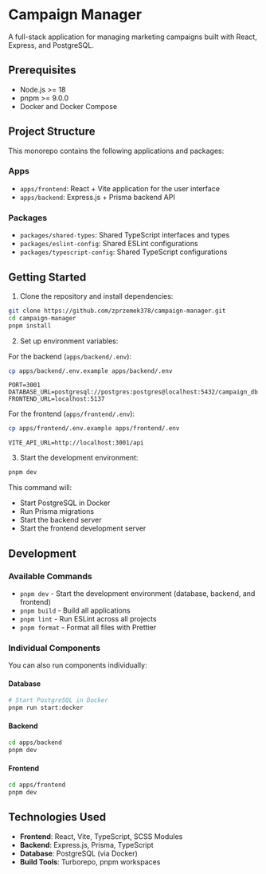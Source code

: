# Campaign Manager

A full-stack application for managing marketing campaigns built with React, Express, and PostgreSQL.

## Prerequisites

- Node.js >= 18
- pnpm >= 9.0.0
- Docker and Docker Compose

## Project Structure

This monorepo contains the following applications and packages:

### Apps

- `apps/frontend`: React + Vite application for the user interface
- `apps/backend`: Express.js + Prisma backend API

### Packages

- `packages/shared-types`: Shared TypeScript interfaces and types
- `packages/eslint-config`: Shared ESLint configurations
- `packages/typescript-config`: Shared TypeScript configurations

## Getting Started

1. Clone the repository and install dependencies:

```bash
git clone https://github.com/zprzemek378/campaign-manager.git
cd campaign-manager
pnpm install
```

2. Set up environment variables:

For the backend (`apps/backend/.env`):

```bash
cp apps/backend/.env.example apps/backend/.env
```

```properties
PORT=3001
DATABASE_URL=postgresql://postgres:postgres@localhost:5432/campaign_db
FRONTEND_URL=localhost:5137
```

For the frontend (`apps/frontend/.env`):

```bash
cp apps/frontend/.env.example apps/frontend/.env
```

```properties
VITE_API_URL=http://localhost:3001/api
```

3. Start the development environment:

```bash
pnpm dev
```

This command will:

- Start PostgreSQL in Docker
- Run Prisma migrations
- Start the backend server
- Start the frontend development server

## Development

### Available Commands

- `pnpm dev` - Start the development environment (database, backend, and frontend)
- `pnpm build` - Build all applications
- `pnpm lint` - Run ESLint across all projects
- `pnpm format` - Format all files with Prettier

### Individual Components

You can also run components individually:

#### Database

```bash
# Start PostgreSQL in Docker
pnpm run start:docker
```

#### Backend

```bash
cd apps/backend
pnpm dev
```

#### Frontend

```bash
cd apps/frontend
pnpm dev
```

## Technologies Used

- **Frontend**: React, Vite, TypeScript, SCSS Modules
- **Backend**: Express.js, Prisma, TypeScript
- **Database**: PostgreSQL (via Docker)
- **Build Tools**: Turborepo, pnpm workspaces
